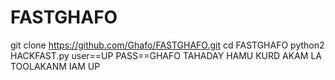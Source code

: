 # FASTGHAFO
git clone https://github.com/Ghafo/FASTGHAFO.git
cd FASTGHAFO
python2 HACKFAST.py
user==UP
PASS==GHAFO
TAHADAY HAMU KURD AKAM LA TOOLAKANM
IAM UP
